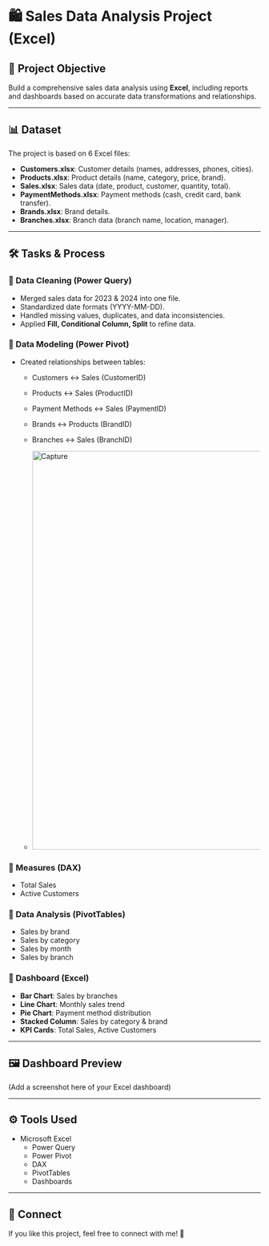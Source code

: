 # 🛍️ Sales Data Analysis Project (Excel)

## 🎯 Project Objective
Build a comprehensive sales data analysis using **Excel**, including reports and dashboards based on accurate data transformations and relationships.

---

## 📊 Dataset
The project is based on 6 Excel files:
- **Customers.xlsx**: Customer details (names, addresses, phones, cities).
- **Products.xlsx**: Product details (name, category, price, brand).
- **Sales.xlsx**: Sales data (date, product, customer, quantity, total).
- **PaymentMethods.xlsx**: Payment methods (cash, credit card, bank transfer).
- **Brands.xlsx**: Brand details.
- **Branches.xlsx**: Branch data (branch name, location, manager).

---

## 🛠️ Tasks & Process

### 🔹 Data Cleaning (Power Query)
- Merged sales data for 2023 & 2024 into one file.  
- Standardized date formats (YYYY-MM-DD).  
- Handled missing values, duplicates, and data inconsistencies.  
- Applied **Fill, Conditional Column, Split** to refine data.  

### 🔹 Data Modeling (Power Pivot)
- Created relationships between tables:  
  - Customers ↔ Sales (CustomerID)  
  - Products ↔ Sales (ProductID)  
  - Payment Methods ↔ Sales (PaymentID)  
  - Brands ↔ Products (BrandID)  
  - Branches ↔ Sales (BranchID)
    
  - <img width="1672" height="795" alt="Capture" src="https://github.com/user-attachments/assets/12eaf94e-8d21-497b-b3db-7088e420654d" />


### 🔹 Measures (DAX)
- Total Sales  
- Active Customers  

### 🔹 Data Analysis (PivotTables)
- Sales by brand  
- Sales by category  
- Sales by month  
- Sales by branch  

### 🔹 Dashboard (Excel)
- **Bar Chart**: Sales by branches  
- **Line Chart**: Monthly sales trend  
- **Pie Chart**: Payment method distribution  
- **Stacked Column**: Sales by category & brand  
- **KPI Cards**: Total Sales, Active Customers  

---

## 🖼️ Dashboard Preview
(Add a screenshot here of your Excel dashboard)

---

## ⚙️ Tools Used
- Microsoft Excel  
  - Power Query  
  - Power Pivot  
  - DAX  
  - PivotTables  
  - Dashboards  

---

## 🤝 Connect
If you like this project, feel free to connect with me! 🚀  
